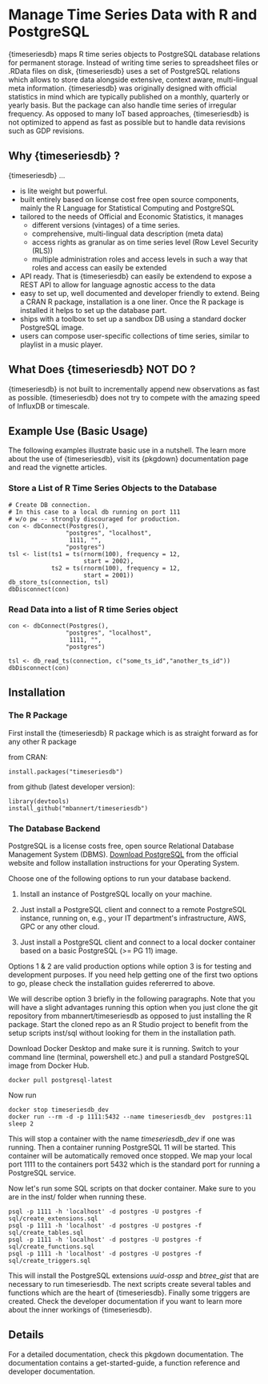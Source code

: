 # Manage Time Series Data with R and PostgreSQL

{timeseriesdb} maps R time series objects to PostgreSQL database relations for permanent storage. Instead of writing time series to spreadsheet files or .RData files on disk, {timeseriesdb} uses a set of PostgreSQL relations which allows to store data alongside extensive, context aware, multi-lingual meta information. {timeseriesdb} was originally designed with official statistics in mind which are typically published on a monthly, quarterly or yearly basis. But the package can also handle time series of irregular frequency. As opposed to many IoT based approaches, {timeseriesdb} is not optimized to append as fast as possible but to handle data revisions such as GDP revisions. 

## Why {timeseriesdb} ?

{timeseriesdb}  ... 

- is lite weight but powerful. 
- built entirely based on license cost free open source components, mainly the R Language for Statistical Computing and PostgreSQL
- tailored to the needs of Official and Economic Statistics, it manages 
  - different versions (vintages) of a time series. 
  - comprehensive, multi-lingual data description (meta data)
  - access rights as granular as on time series level (Row Level Security (RLS))
  - multiple administration roles and access levels in such a way that roles and access can easily be extended 
- API ready. That is {timeseriesdb} can easily be extendend to expose a REST API to allow for language agnostic access to the data
- easy to set up, well documented and developer friendly to extend. Being a CRAN R package, installation is a one liner. Once the R package is installed it helps to set up the database part. 
- ships with a toolbox to set up a sandbox DB using a standard docker PostgreSQL image.
- users can compose user-specific collections of time series, 
similar to playlist in a music player. 


## What Does {timeseriesdb} NOT DO ?  

{timeseriesdb} is not built to incrementally append new observations as fast as possible. {timeseriesdb} does not try to compete with the amazing speed of InfluxDB or timescale. 


## Example Use (Basic Usage)

The following examples illustrate basic use in a nutshell. 
The learn more about the use of {timeseriesdb}, visit its {pkgdown} documentation page and read the vignette articles.

### Store a List of R Time Series Objects to the Database

```
# Create DB connection. 
# In this case to a local db running on port 111
# w/o pw -- strongly discouraged for production. 
con <- dbConnect(Postgres(),
                "postgres", "localhost",
                 1111, "",
                "postgres")
tsl <- list(ts1 = ts(rnorm(100), frequency = 12,
                     start = 2002),
            ts2 = ts(rnorm(100), frequency = 12,
                     start = 2001))
db_store_ts(connection, tsl)
dbDisconnect(con)
```

### Read Data into a list of R time Series object

```
con <- dbConnect(Postgres(),
                "postgres", "localhost",
                 1111, "",
                "postgres")

tsl <- db_read_ts(connection, c("some_ts_id","another_ts_id"))
dbDisconnect(con)
```


## Installation 

### The R Package

First install the {timeseriesdb} R package which is as straight forward as for any other R package

from CRAN:

```
install.packages("timeseriesdb")
```

from github (latest developer version):

```
library(devtools)
install_github("mbannert/timeseriesdb")

```

### The Database Backend

PostgreSQL is a license costs free, open source Relational Database Management System (DBMS). [Download PostgreSQL](https://www.postgresql.org/download/) from the official website and follow installation instructions for your Operating System. 

Choose one of the following options to run your database backend.

1. Install an instance of PostgreSQL locally on your machine.

2. Just install a PostgreSQL client and connect to a remote PostgreSQL instance, running on, e.g., your IT department's infrastructure, AWS, GPC or any other cloud. 

3. Just install a PostgreSQL client and connect to a local docker container based on a basic PostgreSQL (>= PG 11) image.

Options 1 & 2 are valid production options while option 3 is for testing and development purposes. If you need help getting one of the first two options to go, please check the installation guides refererred to above. 

We will describe option 3 briefly in the following paragraphs. 
Note that you will have a slight advantages running this option when you just clone the git repository from mbannert/timeseriesdb as opposed to just installing the R package. Start the cloned repo as an R Studio project to benefit from the setup scripts inst/sql without looking for them in the installation path. 

Download Docker Desktop and make sure it is running. Switch 
to your command line (terminal, powershell etc.) and pull
a standard PostgreSQL image from Docker Hub.

```
docker pull postgresql-latest
```

Now run 

```
docker stop timeseriesdb_dev
docker run --rm -d -p 1111:5432 --name timeseriesdb_dev  postgres:11
sleep 2
```

This will stop a container with the name *timeseriesdb_dev* if one was running. Then a container running PostgreSQL 11 will be started. This container will be automatically removed once stopped. We map your local port 1111 to the containers 
port 5432 which is the standard port for running a PostgreSQL service. 

Now let's run some SQL scripts on that docker container.
Make sure to you are in the inst/ folder when running these. 

```
psql -p 1111 -h 'localhost' -d postgres -U postgres -f sql/create_extensions.sql
psql -p 1111 -h 'localhost' -d postgres -U postgres -f sql/create_tables.sql
psql -p 1111 -h 'localhost' -d postgres -U postgres -f sql/create_functions.sql
psql -p 1111 -h 'localhost' -d postgres -U postgres -f sql/create_triggers.sql
```

This will install the PostgreSQL extensions *uuid-ossp* and 
*btree_gist* that are necessary to run timeseriesdb. The next scripts create several tables and functions which are the heart of {timeseriesdb}. Finally some triggers are created. Check the developer documentation if you want to learn more about the inner workings of {timeseriesdb}.

## Details

For a detailed documentation, check this pkgdown documentation.
The documentation contains a get-started-guide, a function reference and developer documentation. 












